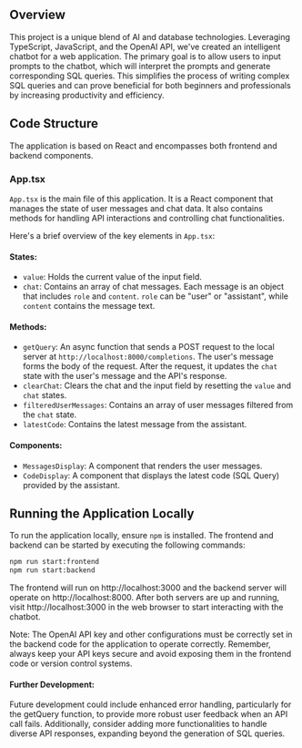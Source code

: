 
## Overview

This project is a unique blend of AI and database technologies. Leveraging TypeScript, JavaScript, and the OpenAI API, we've created an intelligent chatbot for a web application. The primary goal is to allow users to input prompts to the chatbot, which will interpret the prompts and generate corresponding SQL queries. This simplifies the process of writing complex SQL queries and can prove beneficial for both beginners and professionals by increasing productivity and efficiency.

## Code Structure

The application is based on React and encompasses both frontend and backend components.

### App.tsx

`App.tsx` is the main file of this application. It is a React component that manages the state of user messages and chat data. It also contains methods for handling API interactions and controlling chat functionalities.

Here's a brief overview of the key elements in `App.tsx`:

#### States:

- `value`: Holds the current value of the input field.
- `chat`: Contains an array of chat messages. Each message is an object that includes `role` and `content`. `role` can be "user" or "assistant", while `content` contains the message text.

#### Methods:

- `getQuery`: An async function that sends a POST request to the local server at `http://localhost:8000/completions`. The user's message forms the body of the request. After the request, it updates the `chat` state with the user's message and the API's response.
- `clearChat`: Clears the chat and the input field by resetting the `value` and `chat` states.
- `filteredUserMessages`: Contains an array of user messages filtered from the `chat` state.
- `latestCode`: Contains the latest message from the assistant.

#### Components:

- `MessagesDisplay`: A component that renders the user messages.
- `CodeDisplay`: A component that displays the latest code (SQL Query) provided by the assistant.

## Running the Application Locally

To run the application locally, ensure `npm` is installed. The frontend and backend can be started by executing the following commands:

```bash
npm run start:frontend
npm run start:backend
```

The frontend will run on http://localhost:3000 and the backend server will operate on http://localhost:8000. After both servers are up and running, visit http://localhost:3000 in the web browser to start interacting with the chatbot.

Note: The OpenAI API key and other configurations must be correctly set in the backend code for the application to operate correctly. Remember, always keep your API keys secure and avoid exposing them in the frontend code or version control systems.

#### Further Development:

Future development could include enhanced error handling, particularly for the getQuery function, to provide more robust user feedback when an API call fails. Additionally, consider adding more functionalities to handle diverse API responses, expanding beyond the generation of SQL queries.
